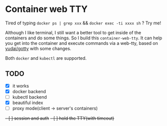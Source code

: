 # Container web TTY

Tired of typing `docker ps | grep xxx` && `docker exec -ti xxxx sh` ? Try me!

Although I like terminal, I still want a better tool to get inside of the containers and do some things. So I build this `container-web-tty`. It can help you get into the container and execute commands via a web-tty, based on [yudai/gotty](https://github.com/yudai/gotty) with some changes.

Both `docker` and `kubectl` are supported.

## TODO

- [x] it works
- [x] docker backend
- [ ] kubectl backend
- [x] beautiful index
- [ ] proxy mode(client -> server's containers)

~~- [ ] session and auth~~
~~- [ ] hold the TTY(with timeout)~~
